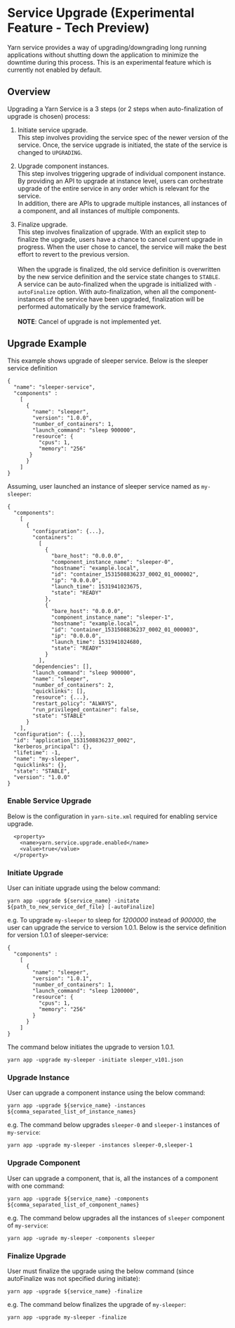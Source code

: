 <!---
  Licensed under the Apache License, Version 2.0 (the "License");
  you may not use this file except in compliance with the License.
  You may obtain a copy of the License at

   http://www.apache.org/licenses/LICENSE-2.0

  Unless required by applicable law or agreed to in writing, software
  distributed under the License is distributed on an "AS IS" BASIS,
  WITHOUT WARRANTIES OR CONDITIONS OF ANY KIND, either express or implied.
  See the License for the specific language governing permissions and
  limitations under the License. See accompanying LICENSE file.
-->

# Service Upgrade (Experimental Feature - Tech Preview)

Yarn service provides a way of upgrading/downgrading long running applications without
shutting down the application to minimize the downtime during this process. This is
an experimental feature which is currently not enabled by default.

## Overview

Upgrading a Yarn Service is a 3 steps (or 2 steps when auto-finalization of
upgrade is chosen) process:

1. Initiate service upgrade.\
This step involves providing the service spec of the newer version of the service.
Once, the service upgrade is initiated, the state of the service is changed to
`UPGRADING`.

2. Upgrade component instances.\
This step involves triggering upgrade of individual component instance.
By providing an API to upgrade at instance level, users can orchestrate upgrade
of the entire service in any order which is relevant for the service.\
In addition, there are APIs to upgrade multiple instances, all instances of a
component, and all instances of multiple components.

3. Finalize upgrade.\
This step involves finalization of upgrade. With an explicit step to finalize the
upgrade, users have a chance to cancel current upgrade in progress. When the
user chose to cancel, the service will make the best effort to revert to the
previous version.\
\
When the upgrade is finalized, the old service definition is
overwritten by the new service definition and the service state changes to `STABLE`.\
A service can be auto-finalized when the upgrade is initialized with
`-autoFinalize` option. With auto-finalization, when all the component-instances of
the service have been upgraded, finalization will be performed automatically by the
service framework.\
\
**NOTE**: Cancel of upgrade is not implemented yet.

## Upgrade Example
This example shows upgrade of sleeper service. Below is the sleeper service
definition

```
{
  "name": "sleeper-service",
  "components" :
    [
      {
        "name": "sleeper",
        "version": "1.0.0",
        "number_of_containers": 1,
        "launch_command": "sleep 900000",
        "resource": {
          "cpus": 1,
          "memory": "256"
       }
      }
    ]
}
```
Assuming, user launched an instance of sleeper service named as `my-sleeper`:
```
{
  "components":
    [
      {
        "configuration": {...},
        "containers":
          [
            {
              "bare_host": "0.0.0.0",
              "component_instance_name": "sleeper-0",
              "hostname": "example.local",
              "id": "container_1531508836237_0002_01_000002",
              "ip": "0.0.0.0",
              "launch_time": 1531941023675,
              "state": "READY"
            },
            {
              "bare_host": "0.0.0.0",
              "component_instance_name": "sleeper-1",
              "hostname": "example.local",
              "id": "container_1531508836237_0002_01_000003",
              "ip": "0.0.0.0",
              "launch_time": 1531941024680,
              "state": "READY"
            }
          ],
        "dependencies": [],
        "launch_command": "sleep 900000",
        "name": "sleeper",
        "number_of_containers": 2,
        "quicklinks": [],
        "resource": {...},
        "restart_policy": "ALWAYS",
        "run_privileged_container": false,
        "state": "STABLE"
      }
    ],
  "configuration": {...},
  "id": "application_1531508836237_0002",
  "kerberos_principal": {},
  "lifetime": -1,
  "name": "my-sleeper",
  "quicklinks": {},
  "state": "STABLE",
  "version": "1.0.0"
}
```

### Enable Service Upgrade
Below is the configuration in `yarn-site.xml` required for enabling service
upgrade.

```
  <property>
    <name>yarn.service.upgrade.enabled</name>
    <value>true</value>
  </property>
```

### Initiate Upgrade
User can initiate upgrade using the below command:
```
yarn app -upgrade ${service_name} -initate ${path_to_new_service_def_file} [-autoFinalize]
```

e.g. To upgrade `my-sleeper` to sleep for *1200000* instead of *900000*, the user
can upgrade the service to version 1.0.1. Below is the service definition for
version 1.0.1 of sleeper-service:

```
{
  "components" :
    [
      {
        "name": "sleeper",
        "version": "1.0.1",
        "number_of_containers": 1,
        "launch_command": "sleep 1200000",
        "resource": {
          "cpus": 1,
          "memory": "256"
        }
      }
    ]
}
```
The command below initiates the upgrade to version 1.0.1.
```
yarn app -upgrade my-sleeper -initiate sleeper_v101.json
```

### Upgrade Instance
User can upgrade a component instance using the below command:
```
yarn app -upgrade ${service_name} -instances ${comma_separated_list_of_instance_names}
```
e.g. The command below upgrades `sleeper-0` and `sleeper-1` instances of `my-service`:
```
yarn app -upgrade my-sleeper -instances sleeper-0,sleeper-1
```

### Upgrade Component
User can upgrade a component, that is, all the instances of a component with
one command:
```
yarn app -upgrade ${service_name} -components ${comma_separated_list_of_component_names}
```
e.g. The command below upgrades all the instances of `sleeper` component of `my-service`:
```
yarn app -ugrade my-sleeper -components sleeper
```

### Finalize Upgrade
User must finalize the upgrade using the below command (since autoFinalize was not specified during initiate):
```
yarn app -upgrade ${service_name} -finalize
```
e.g. The command below finalizes the upgrade of `my-sleeper`:
```
yarn app -upgrade my-sleeper -finalize
```
